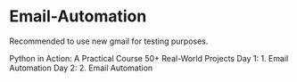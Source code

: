 # Email-Automation

Recommended to use new gmail for testing purposes.

Python in Action: A Practical Course 50+ Real-World Projects
Day 1: 1. Email Automation
Day 2: 2. Email Automation
